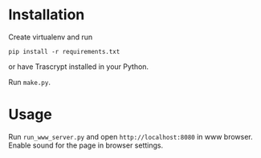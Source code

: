# Installation
Create virtualenv and run

`pip install -r requirements.txt` 

or have Trascrypt installed in your Python.

Run `make.py`.

# Usage

Run `run_www_server.py` and open `http://localhost:8080` in www browser.
Enable sound for the page in browser settings.
